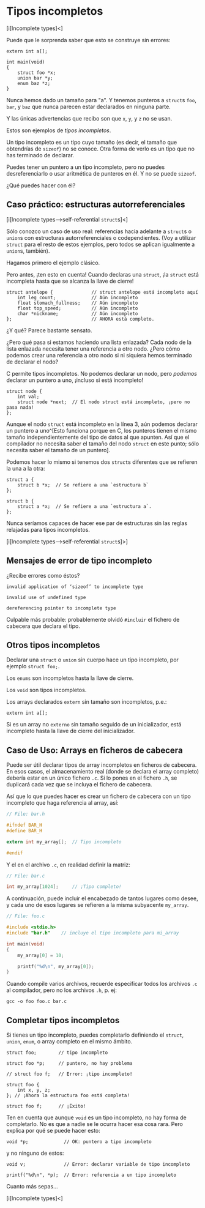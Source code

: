 <!-- Beej's guide to C

# vim: ts=4:sw=4:nosi:et:tw=72
-->

# Tipos incompletos

[i[Incomplete types]<]

Puede que le sorprenda saber que esto se construye sin errores:

``` {.c}
extern int a[];

int main(void)
{
    struct foo *x;
    union bar *y;
    enum baz *z;
}
```

Nunca hemos dado un tamaño para "a". Y tenemos punteros a `struct`s `foo`, `bar`, y `baz` que nunca parecen estar declarados en ninguna parte.

Y las únicas advertencias que recibo son que `x`, `y`, y `z` no se usan.

Estos son ejemplos de _tipos incompletos_.

Un tipo incompleto es un tipo cuyo tamaño (es decir, el tamaño que obtendrías de `sizeof`) no se conoce. Otra forma de verlo es un tipo que no has terminado de declarar.

Puedes tener un puntero a un tipo incompleto, pero no puedes desreferenciarlo o usar aritmética de punteros en él. Y no se puede `sizeof`.

¿Qué puedes hacer con él?

## Caso práctico: estructuras autorreferenciales

[i[Incomplete types-->self-referential `struct`s]<]

Sólo conozco un caso de uso real: referencias hacia adelante a `struct`s o `union`s con estructuras autorreferenciales o codependientes. (Voy a utilizar `struct` para el resto de estos ejemplos, pero todos se aplican igualmente a `union`s, también).

Hagamos primero el ejemplo clásico.

Pero antes, ¡ten esto en cuenta! Cuando declaras una `struct`, ¡la `struct` está incompleta hasta que se alcanza la llave de cierre!

``` {.c}
struct antelope {              // struct antelope está incompleto aquí
    int leg_count;             // Aún incompleto
    float stomach_fullness;    // Aún incompleto
    float top_speed;           // Aún incompleto
    char *nickname;            // Aún incompleto
};                             // AHORA está completo.
```

¿Y qué? Parece bastante sensato.

¿Pero qué pasa si estamos haciendo una lista enlazada? Cada nodo de la lista enlazada necesita tener una referencia a otro nodo. ¿Pero cómo podemos crear una referencia a otro nodo si ni siquiera hemos terminado de declarar el nodo?

C permite tipos incompletos. No podemos declarar un nodo, pero _podemos_ declarar un puntero a uno, ¡incluso si está incompleto!

``` {.c}
struct node {
    int val;
    struct node *next;  // El nodo struct está incompleto, ¡pero no pasa nada!
};
```

Aunque el nodo `struct` está incompleto en la línea 3, aún podemos declarar un puntero a uno^[Esto funciona porque en C, los punteros tienen el mismo tamaño independientemente del tipo de datos al que apunten. Así que el compilador no necesita saber el tamaño del nodo `struct` en este punto; sólo necesita saber el tamaño de un puntero].

Podemos hacer lo mismo si tenemos dos `struct`s diferentes que se refieren la una a la otra:

``` {.c}
struct a {
    struct b *x;  // Se refiere a una `estructura b`
};

struct b {
    struct a *x;  // Se refiere a una `estructura a`.
};
```

Nunca seríamos capaces de hacer ese par de estructuras sin las reglas relajadas para tipos incompletos.

[i[Incomplete types-->self-referential `struct`s]>]

## Mensajes de error de tipo incompleto

¿Recibe errores como éstos?

``` {.default}
invalid application of ‘sizeof’ to incomplete type

invalid use of undefined type

dereferencing pointer to incomplete type
```

Culpable más probable: probablemente olvidó `#incluir` el fichero de cabecera que declara el tipo.

## Otros tipos incompletos

Declarar una `struct` o `union` sin cuerpo hace un tipo incompleto, por ejemplo `struct foo;`.

Los `enums` son incompletos hasta la llave de cierre.

Los `void` son tipos incompletos.

Los arrays declarados `extern` sin tamaño son incompletos, p.e.:

``` {.c}
extern int a[];
```

Si es un array no `externo` sin tamaño seguido de un inicializador, está incompleto hasta la llave de cierre del inicializador.

## Caso de Uso: Arrays en ficheros de cabecera

Puede ser útil declarar tipos de array incompletos en ficheros de cabecera. En esos casos, el almacenamiento real (donde se declara el array completo) debería estar en un único fichero `.c`. Si lo pones en el fichero `.h`, se duplicará cada vez que se incluya el fichero de cabecera.

Así que lo que puedes hacer es crear un fichero de cabecera con un tipo incompleto que haga referencia al array, así:

``` {.c .numberLines}
// File: bar.h

#ifndef BAR_H
#define BAR_H

extern int my_array[];  // Tipo incompleto

#endif
```

Y el en el archivo `.c`, en realidad definir la matriz:

``` {.c .numberLines}
// File: bar.c

int my_array[1024];     // ¡Tipo completo!
```

A continuación, puede incluir el encabezado de tantos lugares como desee, y cada uno de esos lugares se refieren a la misma subyacente `my_array`.

``` {.c .numberLines}
// File: foo.c

#include <stdio.h>
#include "bar.h"    // incluye el tipo incompleto para mi_array

int main(void)
{
    my_array[0] = 10;

    printf("%d\n", my_array[0]);
}
```

Cuando compile varios archivos, recuerde especificar todos los archivos `.c` al compilador, pero no los archivos `.h`, p. ej:

``` {.zsh}
gcc -o foo foo.c bar.c
```

## Completar tipos incompletos

Si tienes un tipo incompleto, puedes completarlo definiendo el `struct`, `union`, `enum`, o array completo en el mismo ámbito.

``` {.c}
struct foo;        // tipo incompleto

struct foo *p;     // puntero, no hay problema

// struct foo f;   // Error: ¡tipo incompleto!

struct foo {
    int x, y, z;
}; // ¡Ahora la estructura foo está completa!

struct foo f;      // ¡Éxito!
```

Ten en cuenta que aunque `void` es un tipo incompleto, no hay forma de completarlo. No es que a nadie se le ocurra hacer esa cosa rara. Pero explica por qué se puede hacer esto:

``` {.c}
void *p;             // OK: puntero a tipo incompleto
```

y no ninguno de estos:

``` {.c}
void v;              // Error: declarar variable de tipo incompleto

printf("%d\n", *p);  // Error: referencia a un tipo incompleto
```

Cuanto más sepas...

[i[Incomplete types]<]
